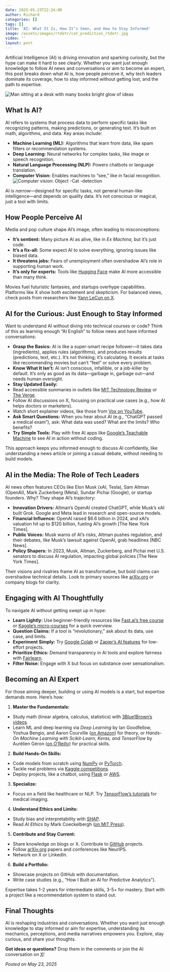 ```yaml
---
date: 2025-05-23T22:24:00
author: Richard
categories: []
tags: []
title: 'AI: What It Is, How It’s Seen, and How to Stay Informed'
image: /assets/images/rtdetr/cat_prediction_rtdetr.jpg
video: ''
layout: post
---
```

Artificial Intelligence (AI) is driving innovation and sparking curiosity, but the hype can make it hard to see clearly. Whether you want just enough knowledge to follow AI news and conversations or aim to become an expert, this post breaks down what AI is, how people perceive it, why tech leaders dominate its coverage, how to stay informed without getting lost, and the path to expertise.

![Man sitting at a desk with many books bright glow of ideas](/assets/images/academic_paper.jpeg "Man sitting at a desk with advanced ideas in the background")

## What Is AI?

AI refers to systems that process data to perform specific tasks like recognizing patterns, making predictions, or generating text. It’s built on math, algorithms, and data. Key areas include:

- **Machine Learning (ML):** Algorithms that learn from data, like spam filters or recommendation systems.
- **Deep Learning:** Neural networks for complex tasks, like image or speech recognition.
- **Natural Language Processing (NLP):** Powers chatbots or language translation.
- **Computer Vision:** Enables machines to “see,” like in facial recognition.![Computer vision: Object  -Cat -detection](/assets/images/rtdetr/cat_prediction_rtdetr.jpg "Computer vision: Object  -Cat -detection")

AI is _narrow_—designed for specific tasks, not general human-like intelligence—and depends on quality data. It’s not conscious or magical, just a tool with limits.

## How People Perceive AI

Media and pop culture shape AI’s image, often leading to misconceptions:

- **It’s sentient:** Many picture AI as alive, like in _Ex Machina_, but it’s just code.
- **It’s a fix-all:** Some expect AI to solve everything, ignoring issues like biased data.
- **It threatens jobs:** Fears of unemployment often overshadow AI’s role in supporting human work.
- **It’s only for experts:** Tools like [Hugging Face](https://huggingface.co/) make AI more accessible than many think.

Movies fuel futuristic fantasies, and startups overhype capabilities. Platforms like X show both excitement and skepticism. For balanced views, check posts from researchers like [Yann LeCun on X](https://x.com/ylecun).

## AI for the Curious: Just Enough to Stay Informed

Want to understand AI without diving into technical courses or code? Think of this as learning enough “AI English” to follow news and have informed conversations:

- **Grasp the Basics:** AI is like a super-smart recipe follower—it takes data (ingredients), applies rules (algorithms), and produces results (predictions, text, etc.). It’s not thinking; it’s calculating. It excels at tasks like recommending movies but can’t “feel” or solve every problem.
- **Know What It Isn’t:** AI isn’t conscious, infallible, or a job-killer by default. It’s only as good as its data—garbage in, garbage out—and needs human oversight.
- **Stay Updated Easily:**
- Read accessible summaries in outlets like [MIT Technology Review](https://www.technologyreview.com/topic/artificial-intelligence/) or [The Verge](https://www.theverge.com/ai-artificial-intelligence).
- Follow AI discussions on X, focusing on practical use cases (e.g., how AI helps doctors or marketers).
- Watch short explainer videos, like those from [Vox on YouTube](https://www.youtube.com/c/Vox).
- **Ask Smart Questions:** When you hear about AI (e.g., “ChatGPT passed a medical exam”), ask: What data was used? What are the limits? Who benefits?
- **Try Simple Tools:** Play with free AI apps like [Google’s Teachable Machine](https://teachablemachine.withgoogle.com/) to see AI in action without coding.

This approach keeps you informed enough to discuss AI confidently, like understanding a news article or joining a casual debate, without needing to build models.

## AI in the Media: The Role of Tech Leaders

AI news often features CEOs like Elon Musk (xAI, Tesla), Sam Altman (OpenAI), Mark Zuckerberg (Meta), Sundar Pichai (Google), or startup founders. Why? They shape AI’s trajectory:

- **Innovation Drivers:** Altman’s OpenAI created ChatGPT, while Musk’s xAI built Grok. Google and Meta lead in research and open-source models.
- **Financial Influence:** OpenAI raised $6.6 billion in 2024, and xAI’s valuation hit up to $120 billion, fueling AI’s growth [The New York Times].
- **Public Voices:** Musk warns of AI’s risks, Altman pushes regulation, and their debates, like Musk’s lawsuit against OpenAI, grab headlines [NBC News].
- **Policy Shapers:** In 2023, Musk, Altman, Zuckerberg, and Pichai met U.S. senators to discuss AI regulation, impacting global policies [The New York Times].

Their visions and rivalries frame AI as transformative, but bold claims can overshadow technical details. Look to primary sources like [arXiv.org](https://arxiv.org/) or company blogs for clarity.

## Engaging with AI Thoughtfully

To navigate AI without getting swept up in hype:

- **Learn Lightly:** Use beginner-friendly resources like [Fast.ai’s free course](https://www.fast.ai/) or [Kaggle’s micro-courses](https://www.kaggle.com/learn) for a quick overview.
- **Question Claims:** If a tool is “revolutionary,” ask about its data, use case, and limits.
- **Experiment Simply:** Try [Google Colab](https://colab.research.google.com/) or [Zapier’s AI features](https://zapier.com/features/automation/ai) for low-effort projects.
- **Prioritize Ethics:** Demand transparency in AI tools and explore fairness with [Fairlearn](https://fairlearn.org/).
- **Filter Noise:** Engage with X but focus on substance over sensationalism.

## Becoming an AI Expert

For those aiming deeper, building or using AI models is a start, but expertise demands more. Here’s how:

1. **Master the Fundamentals:**

- Study math (linear algebra, calculus, statistics) with [3Blue1Brown’s videos](https://www.3blue1brown.com/).
- Learn ML and deep learning via _Deep Learning_ by Ian Goodfellow, Yoshua Bengio, and Aaron Courville ([on Amazon](https://www.amazon.com/Deep-Learning-Adaptive-Computation-Machine/dp/0262035618)) for theory, or _Hands-On Machine Learning with Scikit-Learn, Keras, and TensorFlow_ by Aurélien Géron ([on O’Reilly](https://www.oreilly.com/library/view/hands-on-machine-learning/9781492032649/)) for practical skills.

2. **Build Hands-On Skills:**

- Code models from scratch using [NumPy](https://numpy.org/) or [PyTorch](https://pytorch.org/).
- Tackle real problems via [Kaggle competitions](https://www.kaggle.com/competitions).
- Deploy projects, like a chatbot, using [Flask](https://flask.palletsprojects.com/) or [AWS](https://aws.amazon.com/).

3. **Specialize:**

- Focus on a field like healthcare or NLP. Try [TensorFlow’s tutorials](https://www.tensorflow.org/tutorials) for medical imaging.

4. **Understand Ethics and Limits:**

- Study bias and interpretability with [SHAP](https://shap.readthedocs.io/).
- Read _AI Ethics_ by Mark Coeckelbergh ([on MIT Press](https://mitpress.mit.edu/books/ai-ethics)).

5. **Contribute and Stay Current:**

- Share knowledge on blogs or X. Contribute to [GitHub](https://github.com/) projects.
- Follow [arXiv.org](https://arxiv.org/) papers and conferences like NeurIPS.
- Network on X or LinkedIn.

6. **Build a Portfolio:**

- Showcase projects on GitHub with documentation.
- Write case studies (e.g., “How I Built an AI for Predictive Analytics”).

Expertise takes 1-2 years for intermediate skills, 3-5+ for mastery. Start with a project like a recommendation system to stand out.

## Final Thoughts

AI is reshaping industries and conversations. Whether you want just enough knowledge to stay informed or aim for expertise, understanding its mechanics, perceptions, and media narratives empowers you. Explore, stay curious, and share your thoughts.

**Got ideas or questions?** Drop them in the comments or join the AI conversation on [X](https://x.com/)!

_Posted on May 23, 2025_
